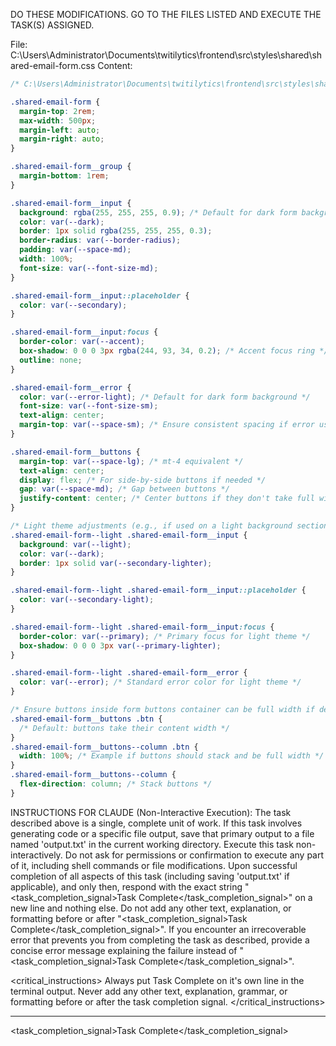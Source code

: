 DO THESE MODIFICATIONS. GO TO THE FILES LISTED AND EXECUTE THE TASK(S) ASSIGNED.

File: C:\Users\Administrator\Documents\twitilytics\frontend\src\styles\shared\shared-email-form.css
Content:
```css
/* C:\Users\Administrator\Documents\twitilytics\frontend\src\styles\shared\shared-email-form.css */

.shared-email-form {
  margin-top: 2rem;
  max-width: 500px;
  margin-left: auto;
  margin-right: auto;
}

.shared-email-form__group {
  margin-bottom: 1rem;
}

.shared-email-form__input {
  background: rgba(255, 255, 255, 0.9); /* Default for dark form background */
  color: var(--dark);
  border: 1px solid rgba(255, 255, 255, 0.3);
  border-radius: var(--border-radius);
  padding: var(--space-md);
  width: 100%;
  font-size: var(--font-size-md);
}

.shared-email-form__input::placeholder {
  color: var(--secondary);
}

.shared-email-form__input:focus {
  border-color: var(--accent);
  box-shadow: 0 0 0 3px rgba(244, 93, 34, 0.2); /* Accent focus ring */
  outline: none;
}

.shared-email-form__error {
  color: var(--error-light); /* Default for dark form background */
  font-size: var(--font-size-sm);
  text-align: center;
  margin-top: var(--space-sm); /* Ensure consistent spacing if error used above buttons */
}

.shared-email-form__buttons {
  margin-top: var(--space-lg); /* mt-4 equivalent */
  text-align: center;
  display: flex; /* For side-by-side buttons if needed */
  gap: var(--space-md); /* Gap between buttons */
  justify-content: center; /* Center buttons if they don't take full width */
}

/* Light theme adjustments (e.g., if used on a light background section) */
.shared-email-form--light .shared-email-form__input {
  background: var(--light);
  color: var(--dark);
  border: 1px solid var(--secondary-lighter);
}

.shared-email-form--light .shared-email-form__input::placeholder {
  color: var(--secondary-light);
}

.shared-email-form--light .shared-email-form__input:focus {
  border-color: var(--primary); /* Primary focus for light theme */
  box-shadow: 0 0 0 3px var(--primary-lighter);
}

.shared-email-form--light .shared-email-form__error {
  color: var(--error); /* Standard error color for light theme */
}

/* Ensure buttons inside form buttons container can be full width if desired by parent */
.shared-email-form__buttons .btn {
  /* Default: buttons take their content width */
}
.shared-email-form__buttons--column .btn {
  width: 100%; /* Example if buttons should stack and be full width */
}
.shared-email-form__buttons--column {
  flex-direction: column; /* Stack buttons */
}

```
INSTRUCTIONS FOR CLAUDE (Non-Interactive Execution):
The task described above is a single, complete unit of work.
If this task involves generating code or a specific file output, save that primary output to a file named 'output.txt' in the current working directory.
Execute this task non-interactively. Do not ask for permissions or confirmation to execute any part of it, including shell commands or file modifications.
Upon successful completion of all aspects of this task (including saving 'output.txt' if applicable), and only then, respond with the exact string "<task_completion_signal>Task Complete</task_completion_signal>" on a new line and nothing else. Do not add any other text, explanation, or formatting before or after "<task_completion_signal>Task Complete</task_completion_signal>".
If you encounter an irrecoverable error that prevents you from completing the task as described, provide a concise error message explaining the failure instead of "<task_completion_signal>Task Complete</task_completion_signal>".

<critical_instructions>
Always put Task Complete on it's own line in the terminal output. Never add any other text, explanation, grammar, or formatting before or after the task completion signal.
</critical_instructions>


---
<task_completion_signal>Task Complete</task_completion_signal>
